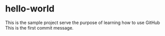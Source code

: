 # hello-world
This is the sample project serve the purpose of learning how to use GitHub
This is the first commit message.
